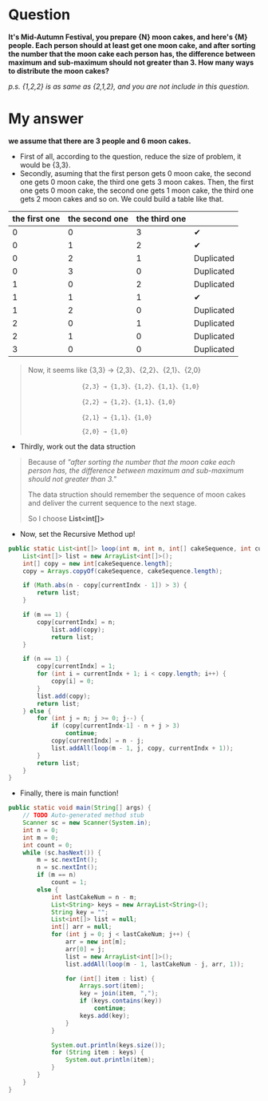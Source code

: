 # Question
**It's Mid-Autumn Festival, you prepare {N} moon cakes, and here's {M} people. Each person should at least get one moon cake, and after sorting the number that the moon cake each person has, the difference between maximum and sub-maximum should not greater than 3. How many ways to distribute the moon cakes?**

*p.s. {1,2,2} is as same as {2,1,2}, and you are not include in this question.*

# My answer
**we assume that there are 3 people and 6 moon cakes.**
- First of all, according to the question, reduce the size of problem, it would be {3,3}. 
- Secondly, asuming that the first person gets 0 moon cake, the second one gets 0 moon cake, the third one gets 3 moon cakes.
 Then, the first one gets 0 moon cake, the second one gets 1 moon cake, the third one gets 2 moon cakes and so on.
 We could build a table like that.
 
| the first one | the second one | the third one |  |
| ---- | ---- | ---- | ---- |
| 0 | 0 | 3 | ✔ |
| 0 | 1 | 2 | ✔ |
| 0 | 2 | 1 | Duplicated |
| 0 | 3 | 0 | Duplicated |
| 1 | 0 | 2 | Duplicated |
| 1 | 1 | 1 | ✔ |
| 1 | 2 | 0 | Duplicated |
| 2 | 0 | 1 | Duplicated |
| 2 | 1 | 0 | Duplicated |
| 3 | 0 | 0 | Duplicated |

> Now, it seems like {3,3} → {2,3}、{2,2}、{2,1}、{2,0}
>       
>                    {2,3} → {1,3}、{1,2}、{1,1}、{1,0}
>                     
>                    {2,2} → {1,2}、{1,1}、{1,0}
>                    
>                    {2,1} → {1,1}、{1,0}
>                   
>                    {2,0} → {1,0}
>  

- Thirdly, work out the data struction
> Because of _"after sorting the number that the moon cake each person has, the difference between maximum and sub-maximum should not greater than 3."_
> 
> The data struction should remember the sequence of moon cakes and deliver the current sequence to the next stage.
>
> So I choose **List<int[]>**

- Now, set the Recursive Method up! 
```java
public static List<int[]> loop(int m, int n, int[] cakeSequence, int currentIndx) {
    List<int[]> list = new ArrayList<int[]>();
    int[] copy = new int[cakeSequence.length];
    copy = Arrays.copyOf(cakeSequence, cakeSequence.length);

    if (Math.abs(n - copy[currentIndx - 1]) > 3) {
        return list;
    }

    if (m == 1) {
        copy[currentIndx] = n;
		    list.add(copy);
		    return list;
    }

    if (n == 1) {
        copy[currentIndx] = 1;
        for (int i = currentIndx + 1; i < copy.length; i++) {
            copy[i] = 0;
        }
        list.add(copy);
        return list;
    } else {
        for (int j = n; j >= 0; j--) {
            if (copy[currentIndx-1] - n + j > 3)
                continue;
            copy[currentIndx] = n - j;
            list.addAll(loop(m - 1, j, copy, currentIndx + 1));
        }
        return list;
    }
}
```

- Finally, there is main function!
```java
public static void main(String[] args) {
    // TODO Auto-generated method stub
    Scanner sc = new Scanner(System.in);
    int n = 0;
    int m = 0;
    int count = 0;
    while (sc.hasNext()) {
        m = sc.nextInt();
        n = sc.nextInt();
        if (m == n)
            count = 1;
        else {
            int lastCakeNum = n - m;
            List<String> keys = new ArrayList<String>();
            String key = "";
            List<int[]> list = null;
            int[] arr = null;
            for (int j = 0; j < lastCakeNum; j++) {
                arr = new int[m];
                arr[0] = j;
                list = new ArrayList<int[]>();
                list.addAll(loop(m - 1, lastCakeNum - j, arr, 1));

                for (int[] item : list) {
                    Arrays.sort(item);
                    key = join(item, ",");
                    if (keys.contains(key))
                        continue;
                    keys.add(key);
                }
            }

            System.out.println(keys.size());
            for (String item : keys) {
                System.out.println(item);
            }
        }
    }
}
```
